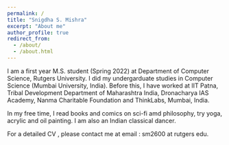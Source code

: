 ```yaml
---
permalink: /
title: "Snigdha S. Mishra"
excerpt: "About me"
author_profile: true
redirect_from: 
  - /about/
  - /about.html
---
```


I am a first year M.S. student (Spring 2022) at Department of Computer Science, Rutgers University. I did my undergarduate studies in Computer Science (Mumbai University, India). Before this, I have worked at IIT Patna, Tribal Development Department of Maharashtra India, Dronacharya IAS Academy, Nanma Charitable Foundation and ThinkLabs, Mumbai, India. 

In my free time, I read books and comics on sci-fi amd philosophy, try yoga, acrylic and oil painting. I am also an Indian classical dancer. 

For a detailed CV , please contact me at email : sm2600 at rutgers edu. 

